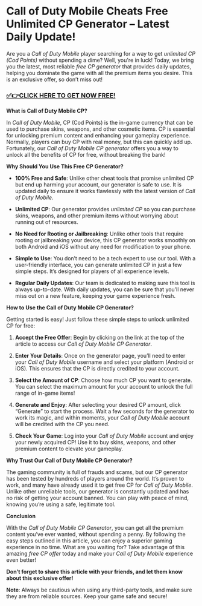 # Call of Duty Mobile Cheats Free Unlimited CP Generator – Latest Daily Update!

Are you a *Call of Duty Mobile* player searching for a way to get *unlimited CP (Cod Points)* without spending a dime? Well, you're in luck! Today, we bring you the latest, most reliable *free CP generator* that provides daily updates, helping you dominate the game with all the premium items you desire. This is an exclusive offer, so don’t miss out!

### [✅👉CLICK HERE TO GET NOW FREE!](https://freeforyou.xyz/call/of/duty/go/)

**What is Call of Duty Mobile CP?**

In *Call of Duty Mobile*, CP (Cod Points) is the in-game currency that can be used to purchase skins, weapons, and other cosmetic items. CP is essential for unlocking premium content and enhancing your gameplay experience. Normally, players can buy CP with real money, but this can quickly add up. Fortunately, our *Call of Duty Mobile CP generator* offers you a way to unlock all the benefits of CP for free, without breaking the bank!

**Why Should You Use This Free CP Generator?**

- **100% Free and Safe**: Unlike other cheat tools that promise unlimited CP but end up harming your account, our generator is safe to use. It is updated daily to ensure it works flawlessly with the latest version of *Call of Duty Mobile*.
  
- **Unlimited CP**: Our generator provides *unlimited CP* so you can purchase skins, weapons, and other premium items without worrying about running out of resources.

- **No Need for Rooting or Jailbreaking**: Unlike other tools that require rooting or jailbreaking your device, this CP generator works smoothly on both Android and iOS without any need for modification to your phone.

- **Simple to Use**: You don’t need to be a tech expert to use our tool. With a user-friendly interface, you can generate unlimited CP in just a few simple steps. It’s designed for players of all experience levels.

- **Regular Daily Updates**: Our team is dedicated to making sure this tool is always up-to-date. With daily updates, you can be sure that you’ll never miss out on a new feature, keeping your game experience fresh.

**How to Use the Call of Duty Mobile CP Generator?**

Getting started is easy! Just follow these simple steps to unlock unlimited CP for free:

1. **Accept the Free Offer**: Begin by clicking on the link at the top of the article to access our *Call of Duty Mobile CP Generator*.
   
2. **Enter Your Details**: Once on the generator page, you’ll need to enter your *Call of Duty Mobile* username and select your platform (Android or iOS). This ensures that the CP is directly credited to your account.

3. **Select the Amount of CP**: Choose how much CP you want to generate. You can select the maximum amount for your account to unlock the full range of in-game items!

4. **Generate and Enjoy**: After selecting your desired CP amount, click “Generate” to start the process. Wait a few seconds for the generator to work its magic, and within moments, your *Call of Duty Mobile* account will be credited with the CP you need.

5. **Check Your Game**: Log into your *Call of Duty Mobile* account and enjoy your newly acquired CP! Use it to buy skins, weapons, and other premium content to elevate your gameplay.

**Why Trust Our Call of Duty Mobile CP Generator?**

The gaming community is full of frauds and scams, but our CP generator has been tested by hundreds of players around the world. It’s proven to work, and many have already used it to get free CP for *Call of Duty Mobile*. Unlike other unreliable tools, our generator is constantly updated and has no risk of getting your account banned. You can play with peace of mind, knowing you’re using a safe, legitimate tool.

**Conclusion**

With the *Call of Duty Mobile CP Generator*, you can get all the premium content you’ve ever wanted, without spending a penny. By following the easy steps outlined in this article, you can enjoy a superior gaming experience in no time. What are you waiting for? Take advantage of this amazing *free CP offer* today and make your *Call of Duty Mobile* experience even better!

**Don’t forget to share this article with your friends, and let them know about this exclusive offer!**

**Note**: Always be cautious when using any third-party tools, and make sure they are from reliable sources. Keep your game safe and secure!
